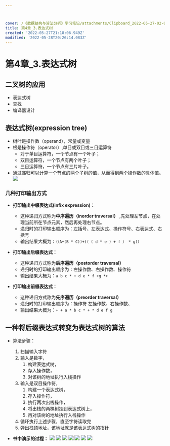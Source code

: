 ```yaml
---



cover: /《数据结构与算法分析》学习笔记/attachments/Clipboard_2022-05-27-02-08-50.png
title: 第4章_3.表达式树
created: '2022-05-27T21:18:06.949Z'
modified: '2022-05-28T20:26:14.083Z'
---
```


# 第4章_3.表达式树
## 二叉树的应用
* 表达式树
* 查找
* 编译器设计

## 表达式树(expression tree)
* 树叶是操作数（operand），常量或变量
* 根是操作符（operator）,单目或双目或三目运算符
  + 对于单目运算符，一个节点有一个叶子；
  + 双目运算符，一个节点有两个叶子；
  + 三目运算符，一个节点有三片叶子。
* 通过递归可以计算一个节点的两个子树的值，从而得到两个操作数的具体值。
![](/《数据结构与算法分析》学习笔记/attachments/Clipboard_2022-05-28-04-41-02.png)

### 几种打印输出方式
* **打印输出中缀表达式(infix expression)：**
    + 这种递归方式称为**中序遍历（inorder traversal）** ,先处理左节点，在处理当前所在节点元素，然后再处理右节点。
    + 递归时的打印输出顺序为：左括号、左表达式、操作符号、右表达式、右括号
    + 输出结果大概为：```（（A+(B * C))+(（ ( d * e ) + f ） * g)）```

*  **打印输出后缀表达式：** 
    + 这种递归方式称为**后序遍历（postorder traversal）**
    + 递归时的打印输出顺序为：左操作数、右操作数、操作符
    + 输出结果大概为：``a b c * + d e * f +g *+``

*  **打印输出前缀表达式：** 
    + 这种递归方式称为**先序遍历（preorder traversal）**
    + 递归时的打印输出顺序为：操作符 左操作数、右操作数、
    + 输出结果大概为：``+ + a * b c * + * d e f g``

## 一种将后缀表达式转变为表达式树的算法
* 算法步骤：
  1. 扫描输入字符
  1. 输入是数字，
      1. 构建表达式树，
      1. 存入操作数，
      1. 对该树的地址执行入栈操作
  1. 输入是双目操作符，
      1. 构建一个表达式树，
      1. 存入操作符，
      1. 执行两次出栈操作，
      1. 将出栈的两棵树挂到表达式树上，
      1. 再对该树的地址执行入栈操作
  1. 循环执行上述步骤，直至字符读取完
  1. 弹出栈顶地址，该地址就是该表达式树的指针

* **书中演示的过程：**
  ![](/《数据结构与算法分析》学习笔记/attachments/Clipboard_2022-05-28-05-10-55.png)
  ![](/《数据结构与算法分析》学习笔记/attachments/Clipboard_2022-05-28-05-11-06.png)
  ![](/《数据结构与算法分析》学习笔记/attachments/Clipboard_2022-05-28-05-11-22.png)
  ![](/《数据结构与算法分析》学习笔记/attachments/Clipboard_2022-05-28-05-11-31.png)
  ![](/《数据结构与算法分析》学习笔记/attachments/Clipboard_2022-05-28-05-11-39.png)
  ![](/《数据结构与算法分析》学习笔记/attachments/Clipboard_2022-05-28-05-11-46.png)
  ![](/《数据结构与算法分析》学习笔记/attachments/Clipboard_2022-05-28-05-11-55.png)

